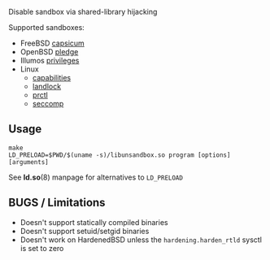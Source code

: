 
Disable sandbox via shared-library hijacking

Supported sandboxes:
  - FreeBSD [capsicum](https://man.freebsd.org/cgi/man.cgi?query=capsicum&sektion=4)
  - OpenBSD [pledge](https://man.openbsd.org/pledge)
  - Illumos [privileges](https://illumos.org/man/7/privileges)
  - Linux
    - [capabilities](https://man7.org/linux/man-pages/man7/capabilities.7.html)
    - [landlock](https://man7.org/linux/man-pages/man7/landlock.7.html)
    - [prctl](https://man7.org/linux/man-pages/man2/PR_SET_NO_NEW_PRIVS.2const.html)
    - [seccomp](https://man7.org/linux/man-pages/man2/seccomp.2.html)

## Usage

```
make
LD_PRELOAD=$PWD/$(uname -s)/libunsandbox.so program [options] [arguments]
```

See **ld.so**(8) manpage for alternatives to `LD_PRELOAD`

## BUGS / Limitations
  - Doesn't support statically compiled binaries
  - Doesn't support setuid/setgid binaries
  - Doesn't work on HardenedBSD unless the `hardening.harden_rtld` sysctl is set to zero
